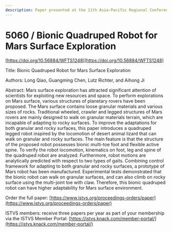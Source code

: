 ```yaml
---
description: Paper presented at the 11th Asia-Pacific Regional Conference of the ISTVS
---
```


# 5060 / Bionic Quadruped Robot for Mars Surface Exploration

[https://doi.org/10.56884/WFTS1248](https://doi.org/10.56884/WFTS1248)

Title: Bionic Quadruped Robot for Mars Surface Exploration

Authors: Long Qiao, Guangming Chen, Lutz Richter, and Aihong Ji

Abstract: Mars surface exploration has attracted significant attention of scientists for exploiting new resources and space. To perform explorations on Mars surface, various structures of planetary rovers have been proposed. The Mars surface contains loose granular materials and various sizes of rocks. Traditional wheeled, crawler and legged structures of Mars rovers are mainly designed to walk on granular materials terrain, which are incapable of adapting to rocky surfaces. To improve the adaptations for both granular and rocky surfaces, this paper introduces a quadruped legged robot inspired by the locomotion of desert animal lizard that can walk on granular and rocky surfaces. The main feature is that the structure of the proposed robot possesses bionic multi-toe foot and flexible active spine. To verify the robot locomotion, kinematics on foot, leg and spine of the quadruped robot are analyzed. Furthermore, robot motions are analytically predicted with respect to two types of gaits. Combining control framework for adapting to both granular and rocky surfaces, a prototype of Mars robot has been manufactured. Experimental tests demonstrated that the bionic robot can walk on granular surfaces, and can also climb on rocky surface using the multi-joint toe with claw. Therefore, this bionic quadruped robot can have higher adaptability for Mars surface environment.

Order the full paper: [https://www.istvs.org/proceedings-orders/paper](https://www.istvs.org/proceedings-orders/paper)

ISTVS members: receive three papers per year as part of your membership via the ISTVS Member Portal: [https://istvs.knack.com/member-portal/](https://istvs.knack.com/member-portal/)

